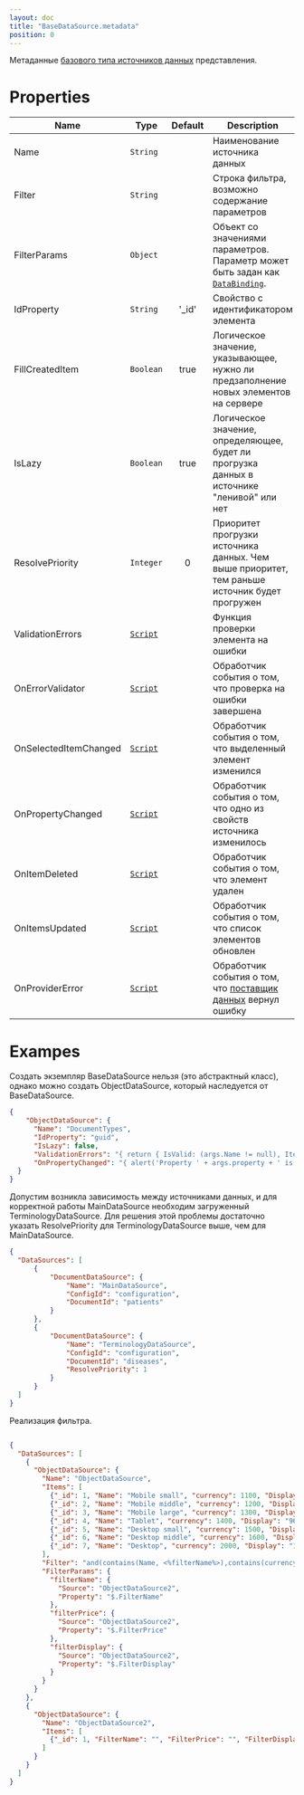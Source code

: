 ```yaml
---
layout: doc
title: "BaseDataSource.metadata"
position: 0
---
```


Метаданные [базового типа источников данных](../) представления.

# Properties

|Name|Type|Default|Description|
|----|----|:-----:|-----------|
|Name|`String`| |Наименование источника данных|
|Filter|`String`| |Строка фильтра, возможно содержание параметров|
|FilterParams|`Object`| |Объект со значениями параметров. Параметр может быть задан как  [`DataBinding`](../../../DataBinding/DataBinding.metadata/).|
|IdProperty|`String`|'_id'|Свойство с идентификатором элемента|
|FillCreatedItem|`Boolean`|true|Логическое значение, указывающее, нужно ли предзаполнение новых элементов на сервере|
|IsLazy|`Boolean`|true|Логическое значение, определяющее, будет ли прогрузка данных в источнике "ленивой" или нет|
|ResolvePriority|`Integer`|0|Приоритет прогрузки источника данных. Чем выше приоритет, тем раньше источник будет прогружен|
|ValidationErrors|[`Script`](../../../Script/)| |Функция проверки элемента на ошибки|
|OnErrorValidator|[`Script`](../../../Script/)| |Обработчик события о том, что проверка на ошибки завершена|
|OnSelectedItemChanged|[`Script`](../../../Script/)| |Обработчик события о том, что выделенный элемент изменился|
|OnPropertyChanged|[`Script`](../../../Script/)| |Обработчик события о том, что одно из свойств источника изменилось|
|OnItemDeleted|[`Script`](../../../Script/)| |Обработчик события о том, что элемент удален|
|OnItemsUpdated|[`Script`](../../../Script/)| |Обработчик события о том, что список элементов обновлен|
|OnProviderError|[`Script`](../../../Script/)| |Обработчик события о том, что [поставщик данных](/docs/API/Core/DataProviders/) вернул ошибку|

# Exampes

Создать экземпляр BaseDataSource нельзя (это абстрактный класс), однако можно создать ObjectDataSource, который наследуется от BaseDataSource.

```json
{
    "ObjectDataSource": {
      "Name": "DocumentTypes",
      "IdProperty": "guid",
      "IsLazy": false,
      "ValidationErrors": "{ return { IsValid: (args.Name != null), Items: [{Message: 'Name is required'}] }; }",
      "OnPropertyChanged": "{ alert('Property ' + args.property + ' is changed!'); }"
  }
}

```

Допустим возникла зависимость между источниками данных, и для корректной работы MainDataSource необходим загруженный TerminologyDataSource. Для решения этой проблемы достаточно указать ResolvePriority для TerminologyDataSource выше, чем для MainDataSource.

```json
{
  "DataSources": [
      {
          "DocumentDataSource": {
              "Name": "MainDataSource",
              "ConfigId": "configuration",
              "DocumentId": "patients"
          }
      },
      {
          "DocumentDataSource": {
              "Name": "TerminologyDataSource",
              "ConfigId": "configuration",
              "DocumentId": "diseases",
              "ResolvePriority": 1
          }
      }
  ]
}
```

Реализация фильтра.

```json

{
  "DataSources": [
    {
      "ObjectDataSource": {
        "Name": "ObjectDataSource",
        "Items": [
          {"_id": 1, "Name": "Mobile small", "currency": 1100, "Display": "480x320"},
          {"_id": 2, "Name": "Mobile middle", "currency": 1200, "Display": "640x320"},
          {"_id": 3, "Name": "Mobile large", "currency": 1300, "Display": "771x375"},
          {"_id": 4, "Name": "Tablet", "currency": 1400, "Display": "960x480"},
          {"_id": 5, "Name": "Desktop small", "currency": 1500, "Display": "1024x768"},
          {"_id": 6, "Name": "Desktop middle", "currency": 1600, "Display": "1600x900"},
          {"_id": 7, "Name": "Desktop", "currency": 2000, "Display": "1920x1080"}
        ],
        "Filter": "and(contains(Name, <%filterName%>),contains(currency, <%filterPrice%>),contains(Display, <%filterDisplay%>))",
        "FilterParams": {
          "filterName": {
            "Source": "ObjectDataSource2",
            "Property": "$.FilterName"
          },
          "filterPrice": {
            "Source": "ObjectDataSource2",
            "Property": "$.FilterPrice"
          },
          "filterDisplay": {
            "Source": "ObjectDataSource2",
            "Property": "$.FilterDisplay"
          }
        }
      }
    },
    {
      "ObjectDataSource": {
        "Name": "ObjectDataSource2",
        "Items": [
          {"_id": 1, "FilterName": "", "FilterPrice": "", "FilterDisplay": ""}
        ]
      }
    }
  ]
}

```
